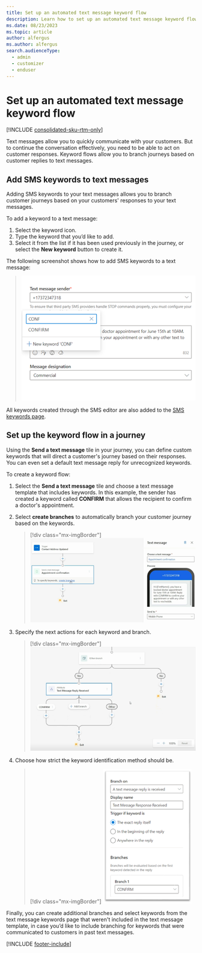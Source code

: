 ```yaml
---
title: Set up an automated text message keyword flow
description: Learn how to set up an automated text message keyword flow in real-time journeys in Dynamics 365 Customer Insights - Journeys.
ms.date: 08/23/2023
ms.topic: article
author: alfergus
ms.author: alfergus
search.audienceType: 
  - admin
  - customizer
  - enduser
---
```


# Set up an automated text message keyword flow

[!INCLUDE [consolidated-sku-rtm-only](./includes/consolidated-sku-rtm-only.md)]

Text messages allow you to quickly communicate with your customers. But to continue the conversation effectively, you need to be able to act on customer responses. Keyword flows allow you to branch journeys based on customer replies to text messages.

## Add SMS keywords to text messages

Adding SMS keywords to your text messages allows you to branch customer journeys based on your customers' responses to your text messages.  

To add a keyword to a text message:

1. Select the keyword icon.
1. Type the keyword that you’d like to add.
1. Select it from the list if it has been used previously in the journey, or select the **New keyword** button to create it.

The following screenshot shows how to add SMS keywords to a text message:

> ![Add SMS keywords screenshot](media/add-sms-keywords.png "[Add SMS keywords screenshot")

All keywords created through the SMS editor are also added to the [SMS keywords page](manage-sms-keywords.md ).

## Set up the keyword flow in a journey

Using the **Send a text message** tile in your journey, you can define custom keywords that will direct a customer's journey based on their responses. You can even set a default text message reply for unrecognized keywords.

To create a keyword flow:

1. Select the **Send a text message** tile and choose a text message template that includes keywords. In this example, the sender has created a keyword called **CONFIRM** that allows the recipient to confirm a doctor's appointment.
1. Select **create branches** to automatically branch your customer journey based on the keywords.

    > [!div class="mx-imgBorder"]
    > ![Create branches screenshot](media/create-branches.png "Create branches screenshot")

1. Specify the next actions for each keyword and branch.

    > [!div class="mx-imgBorder"]
    > ![Specify keyword actions screenshot](media/keyword-actions.png "Specify keyword actions screenshot")

1. Choose how strict the keyword identification method should be.

    > [!div class="mx-imgBorder"]
    > ![Keyword identification screenshot](media/keyword-identification-method.png "Keyword identification screenshot")

Finally, you can create additional branches and select keywords from the text message keywords page that weren't included in the text message template, in case you’d like to include branching for keywords that were communicated to customers in past text messages.

[!INCLUDE [footer-include](./includes/footer-banner.md)]
